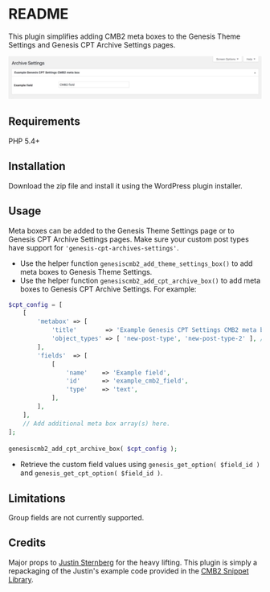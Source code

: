 # README #

This plugin simplifies adding CMB2 meta boxes to the Genesis Theme Settings and Genesis CPT Archive Settings pages.

![Genesis CPT Archive Settings screenshot](screenshot.jpg "Example CMB2 meta box added to Genesis CPT Archive Settings.")

## Requirements
PHP 5.4+

## Installation

Download the zip file and install it using the WordPress plugin installer.

## Usage

Meta boxes can be added to the Genesis Theme Settings page or to Genesis CPT Archive Settings pages.  Make sure your custom post types have support for `'genesis-cpt-archives-settings'`.

- Use the helper function `genesiscmb2_add_theme_settings_box()` to add meta boxes to Genesis Theme Settings.
- Use the helper function `genesiscmb2_add_cpt_archive_box()` to add meta boxes to Genesis CPT Archive Settings. For example:
```php
$cpt_config = [
	[
		'metabox' => [
			'title'        => 'Example Genesis CPT Settings CMB2 meta box', // String. Translation function is handled by the class.
			'object_types' => [ 'new-post-type', 'new-post-type-2' ], // Array. CPT slug(s).
		],
		'fields'  => [
			[
				'name'    => 'Example field',
				'id'      => 'example_cmb2_field',
				'type'    => 'text',
			],
		],
	],
	// Add additional meta box array(s) here.
];

genesiscmb2_add_cpt_archive_box( $cpt_config );
```

- Retrieve the custom field values using `genesis_get_option( $field_id )` and `genesis_get_cpt_option( $field_id )`.

## Limitations
Group fields are not currently supported.

## Credits
Major props to [Justin Sternberg](https://twitter.com/Jtsternberg) for the heavy lifting.  This plugin is simply a repackaging of the Justin's example code provided in the [CMB2 Snippet Library](https://github.com/CMB2/CMB2-Snippet-Library/tree/master/options-and-settings-pages).
